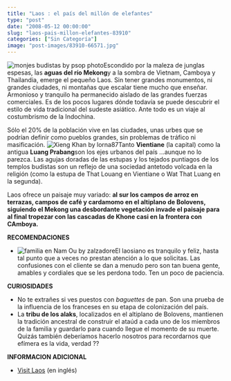 ```yaml
---
title: "Laos : el país del millón de elefantes"
type: "post"
date: "2008-05-12 00:00:00"
slug: "laos-pais-millon-elefantes-83910"
categories: ["Sin Categoría"]
image: "post-images/83910-66571.jpg"
---
```


![monjes budistas by psop photo](post-images/83910-66571.jpg "monjes budistas by psop photo")Escondido por la maleza de junglas espesas, las **aguas del río Mekong**y a la sombra de Vietnam, Camboya y Thailandia, emerge el pequeño Laos. Sin tener grandes monumentos, ni grandes ciudades, ni montañas que escalar tiene mucho que enseñar. Armonioso y tranquilo ha permanecido aislado de las grandes fuerzas comerciales. Es de los pocos lugares dónde todavía se puede descubrir el estilo de vida tradicional del sudeste asiático. Ante todo es un viaje al costumbrismo de la Indochina.

Sólo el 20% de la población vive en las ciudades, unas urbes que se podrían definir como pueblos grandes, sin problemas de tráfico ni masificación. ![Xieng Khan by lorna87](post-images/83910-66572.jpg "Xieng Khan by lorna87")Tanto **Vientiane** (la capital) como la antigua **Luang Prabang**son los ejes urbanos del país ...aunque no lo parezca. Las agujas doradas de las estupas y los tejados puntiagos de los templos budistas son un reflejo de una sociedad antetodo volcada en la religión (como la estupa de That Louang en Vientiane o Wat That Luang en la segunda).

Laos ofrece un paisaje muy variado: **al sur los campos de arroz en terrazas, campos de café y cardamomo en el altiplano de Bolovens, siguiendo el Mekong una desbordante vegetación invade el paisaje para al final tropezar con las cascadas de Khone casi en la frontera con CAmboya.**

**RECOMENDACIONES**

- ![familia en Nam Ou by zalzadore](post-images/83910-66570.jpg "familia en Nam Ou by zalzadore")El laosiano es tranquilo y feliz, hasta tal punto que a veces no prestan atención a lo que solicitas. Las confusiones con el cliente se dan a menudo pero son tan buena gente, amables y cordiales que se les perdona todo. Ten un poco de paciencia.

**CURIOSIDADES**

- No te extrañes si ves puestos con *baguettes* de pan. Son una prueba de la influencia de los franceses en su etapa de colonización del país.
- La **tribu de los alaks**, localizados en el altiplano de Bolovens, mantienen la tradición ancestral de construir el ataúd a cada uno de los miembros de la familia y guardarlo para cuando llegue el momento de su muerte. Quizás también deberíamos hacerlo nosotros para recordarnos que efímera es la vida, verdad ??

**INFORMACION ADICIONAL**

- [Visit Laos](http://www.visit-laos.com/) (en inglés)